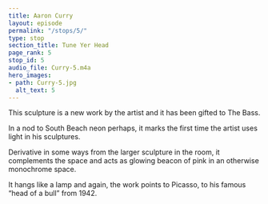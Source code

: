 ```yaml
---
title: Aaron Curry
layout: episode
permalink: "/stops/5/"
type: stop
section_title: Tune Yer Head
page_rank: 5
stop_id: 5
audio_file: Curry-5.m4a
hero_images:
- path: Curry-5.jpg
  alt_text: 5
---
```


This sculpture is a new work by the artist and it has been gifted to The Bass. 

In a nod to South Beach neon perhaps, it marks the first time the artist uses light in his sculptures.

Derivative in some ways from the larger sculpture in the room, it complements the space and acts as glowing beacon of pink in an otherwise monochrome space.

It hangs like a lamp and again, the work points to Picasso, to his famous “head of a bull” from 1942.